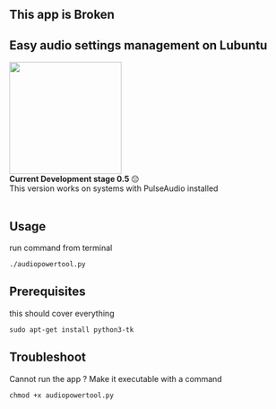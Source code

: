 ## This app is Broken 
## Easy audio settings management on Lubuntu
<img src="https://drive.google.com/uc?id=1BIkDhjF2F5TDhPeoBiACK9HKKYnJNBbE" width="auto" height="200"/>
<br>
 <strong>Current Development stage 0.5 </strong> 😔
<br>
This version works on systems with PulseAudio installed 
<br>
<br>

## Usage

run command from terminal
```
./audiopowertool.py
```

## Prerequisites

this should cover everything
```
sudo apt-get install python3-tk
```

## Troubleshoot

Cannot run the app ? Make it executable with a command
```
chmod +x audiopowertool.py
```
